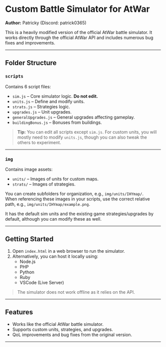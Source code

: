 # Custom Battle Simulator for AtWar

**Author:** Patricky (Discord: patrick0365)

This is a heavily modified version of the official AtWar battle simulator. It works directly through the official AtWar API and includes numerous bug fixes and improvements.

---

## Folder Structure

### `scripts`
Contains 6 script files:

- `sim.js` – Core simulator logic. **Do not edit.**
- `units.js` – Define and modify units.
- `strats.js` – Strategies logic.
- `upgrades.js` – Unit upgrades.
- `generalUpgrades.js` – General upgrades affecting gameplay.
- `buildingBonus.js` – Bonuses from buildings.

> **Tip:** You can edit all scripts except `sim.js`. For custom units, you will mostly need to modify `units.js`, though you can also tweak the others to experiment.

---

### `img`
Contains image assets:

- `units/` – Images of units for custom maps.
- `strats/` – Images of strategies.

You can create subfolders for organization, e.g., `img/units/IHYmap/`.  
When referencing these images in your scripts, use the correct relative path, e.g., `img/units/IHYmap/example.png`.

It has the default sim units and the existing game strategies/upgrades by default, although you can modify these as well.

---

## Getting Started

1. Open `index.html` in a web browser to run the simulator.  
2. Alternatively, you can host it locally using:
   - Node.js
   - PHP
   - Python
   - Ruby
   - VSCode (Live Server)

> The simulator does not work offline as it relies on the API.

---

## Features

- Works like the official AtWar battle simulator.  
- Supports custom units, strategies, and upgrades.  
- QoL improvements and bug fixes from the original version.  

---
